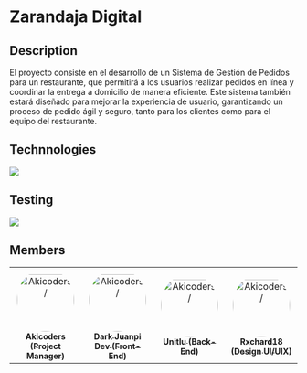 # Zarandaja Digital

## Description
El proyecto consiste en el desarrollo de un Sistema de Gestión de Pedidos para un restaurante, que permitirá a los usuarios realizar pedidos en línea y coordinar la entrega a domicilio de manera eficiente. Este sistema también estará diseñado para mejorar la experiencia de usuario, garantizando un proceso de pedido ágil y seguro, tanto para los clientes como para el equipo del restaurante.

## Technnologies
  <a href="https://skillicons.dev">
    <img src="https://skillicons.dev/icons?i=html,css,javascript,java,mysql" />
  </a>

## Testing
  <a href="https://skillicons.dev">
    <img src="https://skillicons.dev/icons?i=selenium" />
  </a>

## Members
<table>
    <tr>
        <td align="center" style="word-wrap: break-word; width: 150.0; height: 150.0">
            <a href=https://github.com/Akicoders>
                <img src=https://avatars.githubusercontent.com/u/100632406?v=4 width="100;"  style="border-radius:50%;align-items:center;justify-content:center;overflow:hidden;padding-top:10px" alt=Akicoders/>
                <br />
                <sub style="font-size:14px"><b>Akicoders (Project Manager)</b></sub>
            </a>
        </td>
        <td align="center" style="word-wrap: break-word; width: 150.0; height: 150.0">
            <a href=https://github.com/Dark-JuanpiDev>
                <img src=https://avatars.githubusercontent.com/u/104664312?v=4 width="100;"  style="border-radius:50%;align-items:center;justify-content:center;overflow:hidden;padding-top:10px" alt=Akicoders/>
                <br />
                <sub style="font-size:14px"><b>Dark Juanpi Dev (Front-End)</b></sub>
            </a>
        </td>
        <td align="center" style="word-wrap: break-word; width: 150.0; height: 150.0">
            <a href=https://github.com/unitlu>
                <img src=https://avatars.githubusercontent.com/u/48168050?v=4 width="100;"  style="border-radius:50%;align-items:center;justify-content:center;overflow:hidden;padding-top:10px" alt=Akicoders/>
                <br />
                <sub style="font-size:14px"><b>Unitlu (Back-End)</b></sub>
            </a>
        </td>
        <td align="center" style="word-wrap: break-word; width: 150.0; height: 150.0">
            <a href=https://github.com/Rxchard18>
                <img src=https://avatars.githubusercontent.com/u/101030336?v=4 width="100;"  style="border-radius:50%;align-items:center;justify-content:center;overflow:hidden;padding-top:10px" alt=Akicoders/>
                <br />
                <sub style="font-size:14px"><b>Rxchard18 (Design UI/UIX)</b></sub>
            </a>
        </td>
    </tr>
</table>
